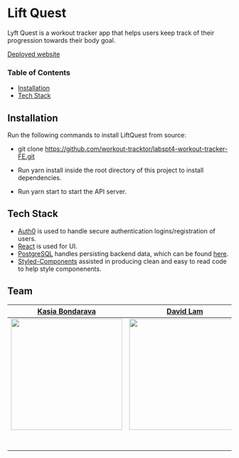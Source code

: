 # Lift Quest
Lyft Quest is a workout tracker app that helps users keep track of their progression towards their body goal.

[Deployed website](https://liftquestapp.com/)

### Table of Contents
- [Installation](#installation)
- [Tech Stack](#tech-stack)


## Installation

Run the following commands to install LiftQuest from source:

+ git clone https://github.com/workout-tracktor/labspt4-workout-tracker-FE.git

+ Run yarn install inside the root directory of this project to install dependencies.

+ Run yarn start to start the API server.

## Tech Stack
+ [Auth0](https://auth0.com/) is used to handle secure authentication logins/registration of users.
+ [React](https://reactjs.org/) is used for UI.
+ [PostgreSQL](https://www.postgresql.org/) handles persisting backend data, which can be found [here](https://github.com/workout-tracktor/labspt4-workout-tracker-BE).
+ [Styled-Components](https://www.styled-components.com/) assisted in producing clean and easy to read code to help style componenents.


## Team

|                                             [Kasia Bondarava](https://github.com/nia-ja)                                     |                                              [David Lam](https://github.com/DavidLam89)                                              |                                                          [Jordan Stoddard](https://github.com/Jordan-Stoddard)                                                           |                                       [Gabe Samaniego](https://github.com/gsamaniego41)                                       |                                                [Peter Murphy](https://github.com/ptrfrncsmrph)                                                |
| :-----------------------------------------------------------------------------------------------------------------------------------------: | :----------------------------------------------------------------------------------------------------------------------------------: | :----------------------------------------------------------------------------------------------------------------------------------------------------------------------: | :----------------------------------------------------------------------------------------------------------------------------: | :----------------------------------------------------------------------------------------------------------------------------------------: |
| [<img src="https://pbs.twimg.com/profile_images/1099429898144366592/snfPARcP_400x400.png" width = "250" />](https://github.com/adventurini) |       [<img src="https://avatars0.githubusercontent.com/u/19841364?s=400&v=4" width = "250" />](https://github.com/DavidLam89)       | [<img src="https://avatars0.githubusercontent.com/u/42726527?s=400&u=a74e6efa13ba1cac3a1a78534cbb0e0f2339523e&v=4" width = "250" />](https://github.com/Jordan-Stoddard) |       [<img src="https://avatars0.githubusercontent.com/u/35754959?s=400&v=4" width = "250" />](https://github.com/gsamaniego41)        |                              [<img src="https://avatars1.githubusercontent.com/u/26548438?s=400&v=4" width = "250" />](https://github.com/ptrfrncsmrph)                              |
|                          [<img src="https://github.com/favicon.ico" width="15"> ](https://github.com/adventurini)                           |                       [<img src="https://github.com/favicon.ico" width="15"> ](https://github.com/DavidLam89)                        |                                       [<img src="https://github.com/favicon.ico" width="15"> ](https://github.com/Jordan-Stoddard)                                       |                   [<img src="https://github.com/favicon.ico" width="15"> ](https://github.com/gsamaniego41)                   |                           [<img src="https://github.com/favicon.ico" width="15"> ](https://github.com/ptrfrncsmrph)                           |
|    [ <img src="https://static.licdn.com/sc/h/al2o9zrvru7aqj8e1x2rzsrca" width="15"> ](https://www.linkedin.com/in/anthony-v-7a18bb111/)     | [ <img src="https://static.licdn.com/sc/h/al2o9zrvru7aqj8e1x2rzsrca" width="15"> ](https://www.linkedin.com/in/david-lam-462149183/) |                 [ <img src="https://static.licdn.com/sc/h/al2o9zrvru7aqj8e1x2rzsrca" width="15"> ](https://www.linkedin.com/in/ronald-libago-96487815b/)                 | [ <img src="https://static.licdn.com/sc/h/al2o9zrvru7aqj8e1x2rzsrca" width="15"> ](https://www.linkedin.com/in/gabriel-samaniego-69525239/) | [ <img src="https://static.licdn.com/sc/h/al2o9zrvru7aqj8e1x2rzsrca" width="15"> ](https://www.linkedin.com/in/peter-murphy-3b6949b9//) |
<br>
<br>
